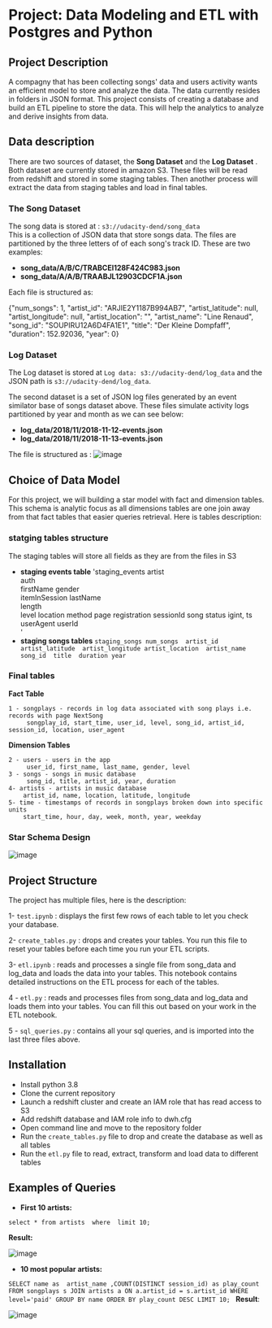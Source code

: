 # Project: Data Modeling and ETL with Postgres and Python
## Project Description

A compagny that has been collecting songs' data and users activity wants an efficient model to store and analyze the data. The data currently resides in folders in JSON format.
This project consists of creating a database and build an ETL pipeline to store the data.
This will help the analytics to analyze and derive insights from data.

## Data description
There are two sources of dataset, the **Song Dataset** and the **Log Dataset** .  Both dataset are currently stored in amazon S3. These files will be read from redshift and stored in some staging tables. Then another process will extract the data from staging tables and load in final tables.

### The Song Dataset
The song data is stored at : `s3://udacity-dend/song_data`  
This is a collection of JSON data that store songs data. The files are partitioned by the three letters of of each song's track ID. These are two examples:

 - **song_data/A/B/C/TRABCEI128F424C983.json**
 - **song_data/A/A/B/TRAABJL12903CDCF1A.json**
 
 Each file is structured as:
 
 {"num_songs": 1, "artist_id": "ARJIE2Y1187B994AB7", "artist_latitude": null, "artist_longitude": null, "artist_location": "", "artist_name": "Line Renaud", "song_id": "SOUPIRU12A6D4FA1E1", "title": "Der Kleine Dompfaff", "duration": 152.92036, "year": 0}

### Log Dataset

The Log dataset is stored at `Log data: s3://udacity-dend/log_data` and the JSON path is `s3://udacity-dend/log_data`.

The second dataset is a set of JSON log files generated by an event similator base of songs dataset above. These files simulate activity logs partitioned by year and month as we can see below:

- **log_data/2018/11/2018-11-12-events.json**
- **log_data/2018/11/2018-11-13-events.json**

The file is structured as :
![image](https://github.com/tmbothe/Data_Warehouse_Project/blob/main/images/log-data.png)

## Choice of Data Model

For this project, we will building a star model with fact and dimension tables. This schema is analytic focus as all dimensions tables are one join away from that fact tables that easier queries retrieval. Here is tables description:

### statging tables structure
 The staging tables will store all fields as they are from the files in S3
 - **staging events table** 
 'staging_events
    artist    
    auth      
    firstName 
    gender    
    itemInSession 
    lastName  
    length    
    level 
    location
    method 
    page 
    registration 
    sessionId 
    song 
    status igint,
    ts  
    userAgent 
    userId  
 '
 - **staging songs tables**
 ` staging_songs
     num_songs 
     artist_id
     artist_latitude 
     artist_longitude
     artist_location 
     artist_name 
     song_id 
     title 
     duration
     year
     `
### Final tables

**Fact Table**

    1 - songplays - records in log data associated with song plays i.e. records with page NextSong
         songplay_id, start_time, user_id, level, song_id, artist_id, session_id, location, user_agent
         
**Dimension Tables**

    2 - users - users in the app
         user_id, first_name, last_name, gender, level 
    3 - songs - songs in music database
         song_id, title, artist_id, year, duration
    4- artists - artists in music database
        artist_id, name, location, latitude, longitude
    5- time - timestamps of records in songplays broken down into specific units
        start_time, hour, day, week, month, year, weekday
 ### Star Schema Design       
 ![image](https://github.com/tmbothe/Data_Warehouse_Project/blob/main/images/datamodel.PNG)
 
 ## Project Structure
 
 The project has multiple files, here is the description:
 
 1- `test.ipynb` :  displays the first few rows of each table to let you check your database.
 
 2- `create_tables.py` :  drops and creates your tables. You run this file to reset your tables before each time you run your ETL scripts.
 
 3- `etl.ipynb` :  reads and processes a single file from song_data and log_data and loads the data into your tables. This notebook contains detailed instructions on the ETL process for each of the tables.
 
 4 - `etl.py` :  reads and processes files from song_data and log_data and loads them into your tables. You can fill this out based on your work in the ETL notebook.
 
 5 - `sql_queries.py` : contains all your sql queries, and is imported into the last three files above.

## Installation 

- Install python 3.8
- Clone the current repository 
- Launch a redshift cluster and create an IAM role that has read access to S3
- Add redshift database and IAM role info to dwh.cfg
- Open command line and move to the repository folder
- Run the `create_tables.py` file to drop and create the database as well as all tables
- Run the `etl.py` file to read, extract, transform and load data to different tables

## Examples of Queries

- **First 10 artists:** 

 `select * from artists  where  limit 10;`

 **Result:**

  ![image](https://github.com/tmbothe/Data_Warehouse_Project/blob/main/images/first10_artst.PNG)

- **10 most popular artists:**

`SELECT name as  artist_name ,COUNT(DISTINCT session_id) as play_count
 FROM songplays s
 JOIN artists a ON a.artist_id = s.artist_id
 WHERE level='paid'
 GROUP BY name
 ORDER BY play_count DESC
 LIMIT 10;
`
**Result**:

 ![image](https://github.com/tmbothe/Data_Warehouse_Project/blob/main/images/mostpopular_artist.PNG)


 



